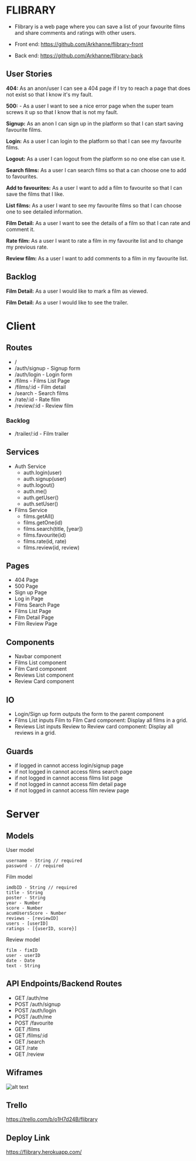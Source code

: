 # FLIBRARY

- Flibrary is a web page where you can save a list of your favourite films and share comments and ratings with other users.

- Front end: https://github.com/Arkhanne/flibrary-front

- Back end: https://github.com/Arkhanne/flibrary-back

## User Stories

  **404:** As an anon/user I can see a 404 page if I try to reach a page that does not exist so that I know it's my fault.

  **500:** - As a user I want to see a nice error page when the super team screws it up so that I know that is not my fault.
  
  **Signup:** As an anon I can sign up in the platform so that I can start saving favourite films.
  
  **Login:** As a user I can login to the platform so that I can see my favourite films.
  
  **Logout:** As a user I can logout from the platform so no one else can use it.

  **Search films:** As a user I can search films so that a can choose one to add to favourites.

  **Add to favourites:** As a user I want to add a film to favourite so that I can save the films that I like.

  **List films:** As a user I want to see my favourite films so that I can choose one to see detailed information.

  **Film Detail:** As a user I want to see the details of a film so that I can rate and comment it.

  **Rate film:** As a user I want to rate a film in my favourite list and to change my previous rate.

  **Review film:** As a user I want to add comments to a film in my favourite list.

## Backlog

  **Film Detail:** As a user I would like to mark a film as viewed.

  **Film Detail:** As a user I would like to see the trailer.
  
# Client

## Routes

  - / 
  - /auth/signup - Signup form
  - /auth/login - Login form
  - /films - Films List Page
  - /films/:id - Film detail
  - /search - Search films
  - /rate/:id - Rate film
  - /review/:id - Review film

  ### Backlog

  - /trailer/:id - Film trailer

## Services

- Auth Service
  - auth.login(user)
  - auth.signup(user)
  - auth.logout()
  - auth.me()
  - auth.getUser()
  - auth.setUser()
- Films Service
  - films.getAll()
  - films.getOne(id)
  - films.search(title, [year])
  - films.favourite(id)
  - films.rate(id, rate)
  - films.review(id, review)

## Pages

- 404 Page
- 500 Page
- Sign up Page
- Log in Page
- Films Search Page
- Films List Page
- Film Detail Page
- Film Review Page

## Components

- Navbar component
- Films List component
- Film Card component
- Reviews List component
- Review Card component

## IO

- Login/Sign up form outputs the form to the parent component
- Films List inputs Film to Film Card component: Display all films in a grid.
- Reviews List inputs Review to Review card component: Display all reviews in a grid.

## Guards

- if logged in cannot access login/signup page
- if not logged in cannot access films search page
- if not logged in cannot access films list page
- if not logged in cannot access film detail page
- if not logged in cannot access film review page

# Server

## Models

  User model

  ```
  username - String // required
  password - // required
  ```

  Film model

  ```
  imdbID - String // required
  title - String
  poster - String
  year - Number
  score - Number
  acumUsersScore - Number
  reviews - [reviewID]
  users - [userID]
  ratings - [{userID, score}]
  ```

  Review model

  ```
  film - fimID
  user - userID
  date - Date
  text - String
  ```

## API Endpoints/Backend Routes

  - GET /auth/me
  - POST /auth/signup
  - POST /auth/login
  - POST /auth/me
  - POST /favourite
  - GET /films
  - GET /films/:id
  - GET /search
  - GET /rate
  - GET /review

## Wiframes
![alt text](Flibrary.png "Flibrary")

## Trello
https://trello.com/b/o1H7d24B/flibrary

## Deploy Link
https://flibrary.herokuapp.com/